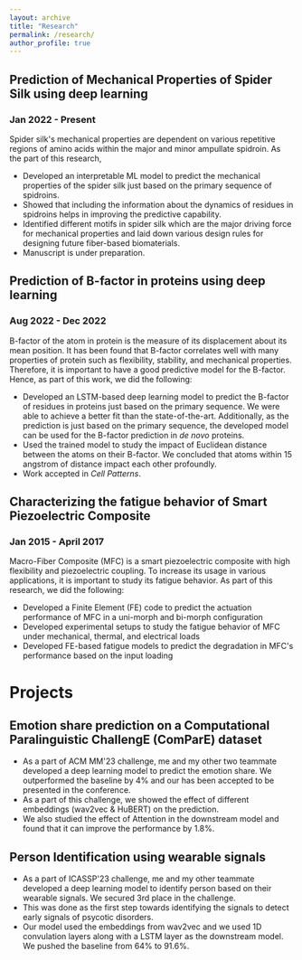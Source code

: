 ```yaml
---
layout: archive
title: "Research"
permalink: /research/
author_profile: true
---
```


## Prediction of Mechanical Properties of Spider Silk using deep learning
### Jan 2022 - Present
Spider silk's mechanical properties are dependent on various repetitive regions of amino acids within the major and minor ampullate spidroin. As the part of this research,
* Developed an interpretable ML model to predict the mechanical properties of the spider silk just based on the primary sequence of spidroins. 
* Showed that including the information about the dynamics of residues in spidroins helps in improving the predictive capability.
* Identified different motifs in spider silk which are the major driving force for mechanical properties and laid down various design rules for designing future fiber-based biomaterials. 
* Manuscript is under preparation.

## Prediction of B-factor in proteins using deep learning
### Aug 2022 - Dec 2022
B-factor of the atom in protein is the measure of its displacement about its mean position. It has been found that B-factor correlates well with many properties of protein such as flexibility, stability, and mechanical properties. Therefore, it is important to have a good predictive model for the B-factor. Hence, as part of this work, we did the following:
* Developed an LSTM-based deep learning model to predict the B-factor of residues in proteins just based on the primary sequence. We were able to achieve a better fit than the state-of-the-art. Additionally, as the prediction is just based on the primary sequence, the developed model can be used for the B-factor prediction in *de novo* proteins.
* Used the trained model to study the impact of Euclidean distance between the atoms on their B-factor. We concluded that atoms within 15 angstrom of distance impact each other profoundly. 
* Work accepted in *Cell Patterns*.
  

## Characterizing the fatigue behavior of Smart Piezoelectric Composite
### Jan 2015 - April 2017
Macro-Fiber Composite (MFC) is a smart piezoelectric composite with high flexibility and piezoelectric coupling. To increase its usage in various applications, it is important to study its fatigue behavior. As part of this research, we did the following:
* Developed a Finite Element (FE) code to predict the actuation performance of MFC in a uni-morph and bi-morph configuration 
* Developed experimental setups to study the fatigue behavior of MFC under mechanical, thermal, and electrical loads
* Developed FE-based fatigue models to predict the degradation in MFC's performance based on the input loading


# Projects
## Emotion share prediction on a Computational Paralinguistic ChallengE (ComParE) dataset
* As a part of ACM MM'23 challenge, me and my other two teammate developed a deep learning model to predict the emotion share. We outperformed the baseline by 4% and our has been accepted to be presented in the conference.
* As a part of this challenge, we showed the effect of different embeddings (wav2vec & HuBERT) on the prediction. 
* We also studied the effect of Attention in the downstream model and found that it can improve the performance by 1.8%. 

## Person Identification using wearable signals
* As a part of ICASSP'23 challenge, me and my other teammate developed a deep learning model to identify person based on their wearable signals. We secured 3rd place in the challenge.
* This was done as the first step towards identifying the signals to detect early signals of psycotic disorders.
* Our model used the embeddings from wav2vec and we used 1D convulation layers along with a LSTM layer as the downstream model. We pushed the baseline from 64% to 91.6%. 

